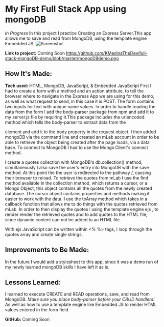 # My First Full Stack App using mongoDB
*In Progress*
In this project I practice Creating an Express Server.This app allows me to save and read from MongoDB, using the template engine Embedded JS.
![Screenshot]("https://github.com/KMedinaTheDev/full-stack-mongoDB-demo/blob/master/mongoDBdemo.png")

**Link to project:** Coming Soon
https://github.com/KMedinaTheDev/full-stack-mongoDB-demo/blob/master/mongoDBdemo.png
## How It's Made:

**Tech used:** HTML, MongoDB, JavaScript, & Embedded JavaScript
First I had to create a form with a method and an action attribute, to tell the browser where to navigate in the Express App we are using for this demo, as well as what request to send, in this case it is POST. The form contains two inputs for text with unique name values.
In order to handle reading the data from the form I add the body-parser package from npm and add it to my server.js file by requiring it.This package includes the urlencoded method which tells the body-parser to extract data from the <form> element and add it to the body property in the request object.
I then added mongoDB via the command line and created an mLab account in order to be able to retrieve the object being created after the page loads, via a data base. To connect to MongoDB I had to use the Mongo.Client's connect method.

I create a quotes collection with MongoDB's db.collection() method, simultaneously I also save the user's entry into MongoDB with the save method. At this point the the user is redirected to the pathway /, causing their browser to reload. To retrieve the quotes from mLab I use the find method available in the collection method, which returns a cursor, or a Mongo Object, this object contains all the quotes from the newly created database. The cursor object contains properties and methods making it easier to work with the data. I use the toArray method which takes in a callback function that allows me to do things with the quotes retrieved from mLab.
 In order to then display the quotes I using the template engine ejs , to render render the retrieved quotes and to add quotes to the HTML file, since dynamic content can not be added to an HTML file.

 With ejs JavaScript can be written within <% %> tags, I loop through the quotes array and create single strings.  

## Improvements to Be Made:

In the future I would add a stylesheet to this app, since it was a demo run of my newly learned mongoDB skills I have left it as is.

## Lessons Learned:

I learned to execute CREATE and READ operations, save, and read from MongoDB.
*Make sure you place body-parser before your CRUD handlers!*
As well as how to use a template engine like Embedded JS to render HTML values entered in the form field.


**GitHub:** Coming Soon

